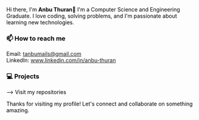 <div style="color:black;">
  Hi there, I'm <b>Anbu Thuran</b>👋
I'm a Computer Science and Engineering Graduate. I love coding, solving problems, and I'm passionate about learning new technologies.

### 📫 How to reach me
Email: tanbumails@gmail.com <br>
LinkedIn: www.linkedin.com/in/anbu-thuran

### 💻 Projects
--> Visit my repositories

Thanks for visiting my profile! Let's connect and collaborate on something amazing.
 </div>
